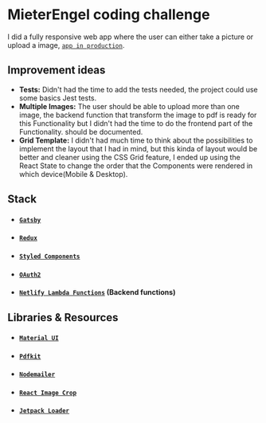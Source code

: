 # MieterEngel coding challenge

I did a fully responsive web app where the user can either take a picture or upload a image, [`app in production`](https://nodejs.org/en/).

## Improvement ideas

- **Tests:** Didn't had the time to add the tests needed, the project could use some
  basics Jest tests.
- **Multiple Images:** The user should be able to upload more than one image, the backend function that transform the image to pdf is ready for this Functionality but I didn't had the time to do the frontend part of the Functionality.
  should be documented.
- **Grid Template:** I didn't had much time to think about the possibilities to implement the layout that I had in mind, but this kinda of layout would be better and cleaner using the CSS Grid feature, I ended up using the React State to change the order that the Components were rendered in which device(Mobile & Desktop).

## Stack

- #### [`Gatsby`](https://www.gatsbyjs.org/)
- #### [`Redux`](https://redux.js.org/)
- #### [`Styled Components`](https://www.styled-components.com/)
- #### [`OAuth2`](https://oauth.net/2/)
- #### [`Netlify Lambda Functions`](https://www.netlify.com/docs/functions/) (Backend functions)

## Libraries & Resources

- #### [`Material UI`](https://material-ui.com/)
- #### [`Pdfkit`](https://pdfkit.org/)
- #### [`Nodemailer`](https://nodemailer.com/about/)
- #### [`React Image Crop`](https://github.com/DominicTobias/react-image-crop)
- #### [`Jetpack Loader`](https://codepen.io/mr_alien/pen/FDLjg)
